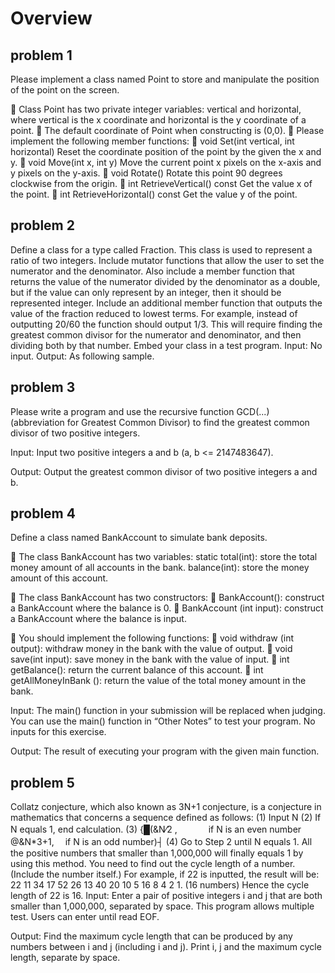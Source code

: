 # Overview
## problem 1
Please implement a class named Point to store and manipulate the position of the point on the screen.

	Class Point has two private integer variables: vertical and horizontal, where vertical is the x coordinate and horizontal is the y coordinate of a point.
	The default coordinate of Point when constructing is (0,0).
	Please implement the following member functions:
	void Set(int vertical, int horizontal)
Reset the coordinate position of the point by the given the x and y.
	void Move(int x, int y)
Move the current point x pixels on the x-axis and y pixels on the y-axis.
	void Rotate()
Rotate this point 90 degrees clockwise from the origin.
	int RetrieveVertical() const 
Get the value x of the point.
	int RetrieveHorizontal() const
Get the value y of the point.

## problem 2
Define a class for a type called Fraction. This class is used to represent a ratio of two integers. Include mutator functions that allow the user to set the numerator and the denominator. Also include a member function that returns the value of the numerator divided by the denominator as a double, but if the value can only represent by an integer, then it should be represented integer. Include an additional member function that outputs the value of the fraction reduced to lowest terms. For example, instead of outputting 20/60 the function should output 1/3. This will require finding the greatest common divisor for the numerator and denominator, and then dividing both by that number. Embed your class in a test program.
Input:
No input.
Output:
As following sample.

## problem 3
Please write a program and use the recursive function GCD(...) (abbreviation for Greatest Common Divisor) to find the greatest common divisor of two positive integers.

Input:
Input two positive integers a and b (a, b <= 2147483647).

Output:
Output the greatest common divisor of two positive integers a and b.

## problem 4
Define a class named BankAccount to simulate bank deposits.

	The class BankAccount has two variables: 
static total(int): store the total money amount of all accounts in the bank.
balance(int): store the money amount of this account.

	The class BankAccount has two constructors:
	BankAccount(): construct a BankAccount where the balance is 0. 
	BankAccount (int input): construct a BankAccount where the balance is input. 

	You should implement the following functions:
	void withdraw (int output): withdraw money in the bank with the value of output.
	void save(int input): save money in the bank with the value of input.
	int getBalance(): return the current balance of this account.
	int getAllMoneyInBank (): return the value of the total money amount in the bank.

Input:
The main() function in your submission will be replaced when judging.
You can use the main() function in “Other Notes” to test your program.
No inputs for this exercise.

Output:
The result of executing your program with the given main function.

## problem 5
Collatz conjecture, which also known as 3N+1 conjecture, is a conjecture in mathematics that concerns a sequence defined as follows:
(1) Input N
(2) If N equals 1, end calculation.
(3) {█(&N⁄2  ,　　 　 if N is an even number @&N*3+1,　 if N is an odd number)┤
(4) Go to Step 2 until N equals 1.
All the positive numbers that smaller than 1,000,000 will finally equals 1 by using this method. You need to find out the cycle length of a number. (Include the number itself.)
For example, if 22 is inputted,
the result will be: 22 11 34 17 52 26 13 40 20 10 5 16 8 4 2 1. (16 numbers)
Hence the cycle length of 22 is 16.
Input:
Enter a pair of positive integers i and j that are both smaller than 1,000,000, separated by space. This program allows multiple test. Users can enter until read EOF.

Output:
Find the maximum cycle length that can be produced by any numbers between i and j (including i and j). Print i, j and the maximum cycle length, separate by space.

